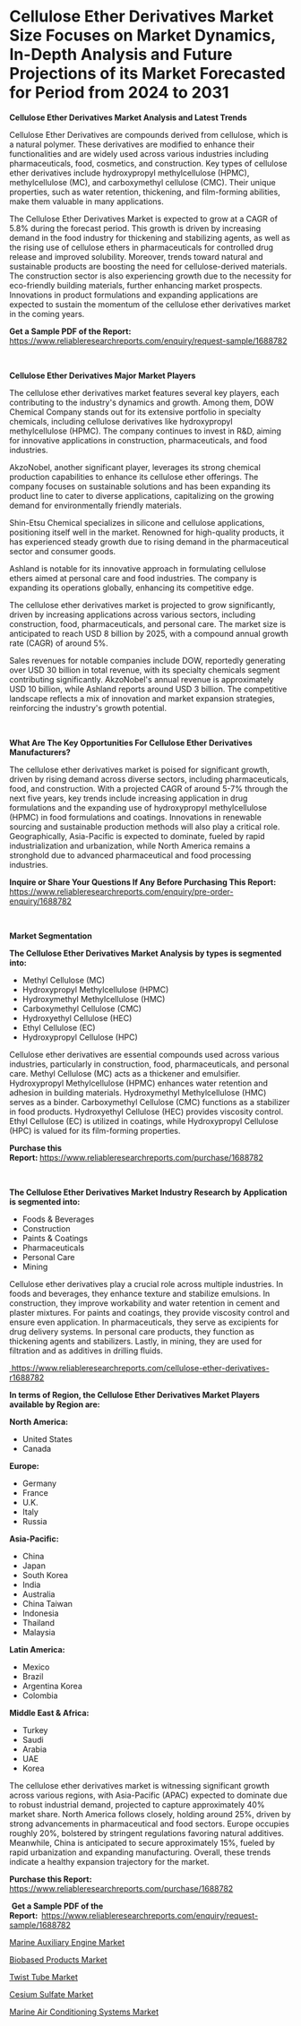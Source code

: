 <p><h1>Cellulose Ether Derivatives Market Size Focuses on Market Dynamics, In-Depth Analysis and Future Projections of its Market Forecasted for Period from 2024 to 2031</h1></p><p><strong>Cellulose Ether Derivatives Market Analysis and Latest Trends</strong></p>
<p><p>Cellulose Ether Derivatives are compounds derived from cellulose, which is a natural polymer. These derivatives are modified to enhance their functionalities and are widely used across various industries including pharmaceuticals, food, cosmetics, and construction. Key types of cellulose ether derivatives include hydroxypropyl methylcellulose (HPMC), methylcellulose (MC), and carboxymethyl cellulose (CMC). Their unique properties, such as water retention, thickening, and film-forming abilities, make them valuable in many applications.</p><p>The Cellulose Ether Derivatives Market is expected to grow at a CAGR of 5.8% during the forecast period. This growth is driven by increasing demand in the food industry for thickening and stabilizing agents, as well as the rising use of cellulose ethers in pharmaceuticals for controlled drug release and improved solubility. Moreover, trends toward natural and sustainable products are boosting the need for cellulose-derived materials. The construction sector is also experiencing growth due to the necessity for eco-friendly building materials, further enhancing market prospects. Innovations in product formulations and expanding applications are expected to sustain the momentum of the cellulose ether derivatives market in the coming years.</p></p>
<p><strong>Get a Sample PDF of the Report:&nbsp;</strong> <a href="https://www.reliableresearchreports.com/enquiry/request-sample/1688782?utm_campaign=9&utm_medium=2&utm_source=Github&utm_content=ia&utm_term=17102024&utm_id=cellulose-ether-derivatives">https://www.reliableresearchreports.com/enquiry/request-sample/1688782</a></p>
<p>&nbsp;</p>
<p><strong>Cellulose Ether Derivatives Major Market Players</strong></p>
<p><p>The cellulose ether derivatives market features several key players, each contributing to the industry's dynamics and growth. Among them, DOW Chemical Company stands out for its extensive portfolio in specialty chemicals, including cellulose derivatives like hydroxypropyl methylcellulose (HPMC). The company continues to invest in R&D, aiming for innovative applications in construction, pharmaceuticals, and food industries.</p><p>AkzoNobel, another significant player, leverages its strong chemical production capabilities to enhance its cellulose ether offerings. The company focuses on sustainable solutions and has been expanding its product line to cater to diverse applications, capitalizing on the growing demand for environmentally friendly materials.</p><p>Shin-Etsu Chemical specializes in silicone and cellulose applications, positioning itself well in the market. Renowned for high-quality products, it has experienced steady growth due to rising demand in the pharmaceutical sector and consumer goods.</p><p>Ashland is notable for its innovative approach in formulating cellulose ethers aimed at personal care and food industries. The company is expanding its operations globally, enhancing its competitive edge.</p><p>The cellulose ether derivatives market is projected to grow significantly, driven by increasing applications across various sectors, including construction, food, pharmaceuticals, and personal care. The market size is anticipated to reach USD 8 billion by 2025, with a compound annual growth rate (CAGR) of around 5%.</p><p>Sales revenues for notable companies include DOW, reportedly generating over USD 30 billion in total revenue, with its specialty chemicals segment contributing significantly. AkzoNobel's annual revenue is approximately USD 10 billion, while Ashland reports around USD 3 billion. The competitive landscape reflects a mix of innovation and market expansion strategies, reinforcing the industry's growth potential.</p></p>
<p>&nbsp;</p>
<p><strong>What Are The Key Opportunities For Cellulose Ether Derivatives Manufacturers?</strong></p>
<p><p>The cellulose ether derivatives market is poised for significant growth, driven by rising demand across diverse sectors, including pharmaceuticals, food, and construction. With a projected CAGR of around 5-7% through the next five years, key trends include increasing application in drug formulations and the expanding use of hydroxypropyl methylcellulose (HPMC) in food formulations and coatings. Innovations in renewable sourcing and sustainable production methods will also play a critical role. Geographically, Asia-Pacific is expected to dominate, fueled by rapid industrialization and urbanization, while North America remains a stronghold due to advanced pharmaceutical and food processing industries.</p></p>
<p><strong>Inquire or Share Your Questions If Any Before Purchasing This Report:</strong> <a href="https://www.reliableresearchreports.com/enquiry/pre-order-enquiry/1688782?utm_campaign=9&utm_medium=2&utm_source=Github&utm_content=ia&utm_term=17102024&utm_id=cellulose-ether-derivatives">https://www.reliableresearchreports.com/enquiry/pre-order-enquiry/1688782</a></p>
<p>&nbsp;</p>
<p><strong>Market Segmentation</strong></p>
<p><strong>The Cellulose Ether Derivatives Market Analysis by types is segmented into:</strong></p>
<p><ul><li>Methyl Cellulose (MC)</li><li>Hydroxypropyl Methylcellulose (HPMC)</li><li>Hydroxymethyl Methylcellulose (HMC)</li><li>Carboxymethyl Cellulose (CMC)</li><li>Hydroxyethyl Cellulose (HEC)</li><li>Ethyl Cellulose (EC)</li><li>Hydroxypropyl Cellulose (HPC)</li></ul></p>
<p><p>Cellulose ether derivatives are essential compounds used across various industries, particularly in construction, food, pharmaceuticals, and personal care. Methyl Cellulose (MC) acts as a thickener and emulsifier. Hydroxypropyl Methylcellulose (HPMC) enhances water retention and adhesion in building materials. Hydroxymethyl Methylcellulose (HMC) serves as a binder. Carboxymethyl Cellulose (CMC) functions as a stabilizer in food products. Hydroxyethyl Cellulose (HEC) provides viscosity control. Ethyl Cellulose (EC) is utilized in coatings, while Hydroxypropyl Cellulose (HPC) is valued for its film-forming properties.</p></p>
<p><strong>Purchase this Report:&nbsp;</strong><a href="https://www.reliableresearchreports.com/purchase/1688782?utm_campaign=9&utm_medium=2&utm_source=Github&utm_content=ia&utm_term=17102024&utm_id=cellulose-ether-derivatives">https://www.reliableresearchreports.com/purchase/1688782</a></p>
<p>&nbsp;</p>
<p><strong>The Cellulose Ether Derivatives Market Industry Research by Application is segmented into:</strong></p>
<p><ul><li>Foods & Beverages</li><li>Construction</li><li>Paints & Coatings</li><li>Pharmaceuticals</li><li>Personal Care</li><li>Mining</li></ul></p>
<p><p>Cellulose ether derivatives play a crucial role across multiple industries. In foods and beverages, they enhance texture and stabilize emulsions. In construction, they improve workability and water retention in cement and plaster mixtures. For paints and coatings, they provide viscosity control and ensure even application. In pharmaceuticals, they serve as excipients for drug delivery systems. In personal care products, they function as thickening agents and stabilizers. Lastly, in mining, they are used for filtration and as additives in drilling fluids.</p></p>
<p><a href="https://www.reliableresearchreports.com/cellulose-ether-derivatives-r1688782?utm_campaign=9&utm_medium=2&utm_source=Github&utm_content=ia&utm_term=17102024&utm_id=cellulose-ether-derivatives">&nbsp;https://www.reliableresearchreports.com/cellulose-ether-derivatives-r1688782</a></p>
<p><strong>In terms of Region, the Cellulose Ether Derivatives Market Players available by Region are:</strong></p>
<p>
    <p> <strong> North America: </strong>
        <ul>
            <li>United States</li>
            <li>Canada</li>
        </ul>
        </p> 
    <p> <strong> Europe: </strong>
        <ul>
            <li>Germany</li>
            <li>France</li>
            <li>U.K.</li>
            <li>Italy</li>
            <li>Russia</li>
        </ul>
        </p> 
    <p> <strong> Asia-Pacific: </strong>
        <ul>
            <li>China</li>
            <li>Japan</li>
            <li>South Korea</li>
            <li>India</li>
            <li>Australia</li>
            <li>China Taiwan</li>
            <li>Indonesia</li>
            <li>Thailand</li>
            <li>Malaysia</li>
        </ul>
        </p> 
    <p> <strong> Latin America: </strong>
        <ul>
            <li>Mexico</li>
            <li>Brazil</li>
            <li>Argentina Korea</li>
            <li>Colombia</li>
        </ul>
        </p> 
    <p> <strong> Middle East & Africa: </strong>
        <ul>
            <li>Turkey</li>
            <li>Saudi</li>
            <li>Arabia</li>
            <li>UAE</li>
            <li>Korea</li>
        </ul>
    </p>
    </p>
<p><p>The cellulose ether derivatives market is witnessing significant growth across various regions, with Asia-Pacific (APAC) expected to dominate due to robust industrial demand, projected to capture approximately 40% market share. North America follows closely, holding around 25%, driven by strong advancements in pharmaceutical and food sectors. Europe occupies roughly 20%, bolstered by stringent regulations favoring natural additives. Meanwhile, China is anticipated to secure approximately 15%, fueled by rapid urbanization and expanding manufacturing. Overall, these trends indicate a healthy expansion trajectory for the market.</p></p>
<p><strong>Purchase this Report: </strong><a href="https://www.reliableresearchreports.com/purchase/1688782?utm_campaign=9&utm_medium=2&utm_source=Github&utm_content=ia&utm_term=17102024&utm_id=cellulose-ether-derivatives">https://www.reliableresearchreports.com/purchase/1688782</a></p>
<p>&nbsp;<strong>Get a Sample PDF of the Report:&nbsp;&nbsp;</strong><a href="https://www.reliableresearchreports.com/enquiry/request-sample/1688782?utm_campaign=9&utm_medium=2&utm_source=Github&utm_content=ia&utm_term=17102024&utm_id=cellulose-ether-derivatives">https://www.reliableresearchreports.com/enquiry/request-sample/1688782</a></p>
<p><strong></strong></p>
<p><p><a href="https://issuu.com/reportprime-2/docs/marine-auxiliary-engine-market-size_62011a7ca3055b?utm_campaign=9&utm_medium=2&utm_source=Github&utm_content=ia&utm_term=17102024&utm_id=cellulose-ether-derivatives">Marine Auxiliary Engine Market</a></p><p><a href="https://github.com/Annahawkins697/Market-Research-Report-List-1/blob/main/biobased-products-market.md?utm_campaign=9&utm_medium=2&utm_source=Github&utm_content=ia&utm_term=17102024&utm_id=cellulose-ether-derivatives">Biobased Products Market</a></p><p><a href="https://www.linkedin.com/pulse/mapping-twist-tube-market-trends-challenges-breakthroughs-hamxe?utm_campaign=9&utm_medium=2&utm_source=Github&utm_content=ia&utm_term=17102024&utm_id=cellulose-ether-derivatives">Twist Tube Market</a></p><p><a href="https://www.linkedin.com/pulse/cesium-sulfate-market-global-regional-analysis-2024-2031-usiie?utm_campaign=9&utm_medium=2&utm_source=Github&utm_content=ia&utm_term=17102024&utm_id=cellulose-ether-derivatives">Cesium Sulfate Market</a></p><p><a href="https://issuu.com/reportprime-2/docs/marine-air-conditioning-systems-mar_a122e5fa08ef89?utm_campaign=9&utm_medium=2&utm_source=Github&utm_content=ia&utm_term=17102024&utm_id=cellulose-ether-derivatives">Marine Air Conditioning Systems Market</a></p></p>